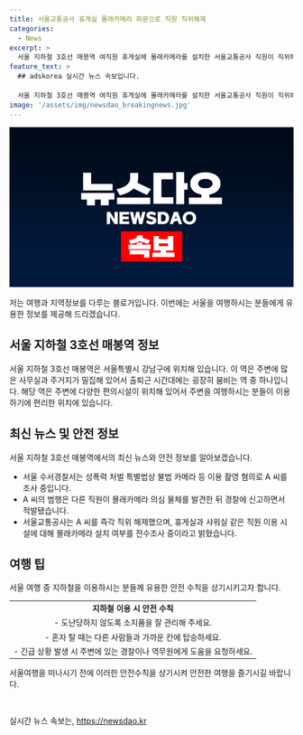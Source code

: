 ```yaml
---
title: 서울교통공사 휴게실 몰래카메라 파문으로 직원 직위해제
categories:
  - News
excerpt: >
  서울 지하철 3호선 매봉역 여직원 휴게실에 몰래카메라를 설치한 서울교통공사 직원이 직위해제됐다. 경찰은 A씨를 성폭력 처벌 특별법 위반 혐의로 조사 중이며, A씨는 자수한 후 직위가 해제됐다. 사건 이후 공사는 몰래카메라 여부를 조사했다. 요약된 정보를 원한다면 YTN 검색해 카카오톡 채널 추가 또는 전화/메일 주소로 연락 가능하다.
feature_text: >
  ## adskorea 실시간 뉴스 속보입니다.

  서울 지하철 3호선 매봉역 여직원 휴게실에 몰래카메라를 설치한 서울교통공사 직원이 직위해제됐다. 경찰은 A씨를 성폭력 처벌 특별법 위반 혐의로 조사 중이며, A씨는 자수한 후 직위가 해제됐다. 사건 이후 공사는 몰래카메라 여부를 조사했다. 요약된 정보를 원한다면 YTN 검색해 카카오톡 채널 추가 또는 전화/메일 주소로 연락 가능하다.
image: '/assets/img/newsdao_breakingnews.jpg'
---
```


<p><img src="/assets/img/newsdao_breakingnews.jpg" alt="adskorea 속보" /></p>

<p>저는 여행과 지역정보를 다루는 블로거입니다. 이번에는 서울을 여행하시는 분들에게 유용한 정보를 제공해 드리겠습니다.</p>

<h2 data-ke-size="size26">서울 지하철 3호선 매봉역 정보</h2>

<p>서울 지하철 3호선 매봉역은 서울특별시 강남구에 위치해 있습니다. 이 역은 주변에 많은 사무실과 주거지가 밀집해 있어서 출퇴근 시간대에는 굉장히 붐비는 역 중 하나입니다. 해당 역은 주변에 다양한 편의시설이 위치해 있어서 주변을 여행하시는 분들이 이용하기에 편리한 위치에 있습니다.</p>

<h2 data-ke-size="size26">최신 뉴스 및 안전 정보</h2>

<p>서울 지하철 3호선 매봉역에서의 최신 뉴스와 안전 정보를 알아보겠습니다.</p>

<ul>
    <li>서울 수서경찰서는 성폭력 처벌 특별법상 불법 카메라 등 이용 촬영 혐의로 A 씨를 조사 중입니다.</li>
    <li>A 씨의 범행은 다른 직원이 몰래카메라 의심 물체를 발견한 뒤 경찰에 신고하면서 적발됐습니다.</li>
    <li>서울교통공사는 A 씨를 즉각 직위 해제했으며, 휴게실과 샤워실 같은 직원 이용 시설에 대해 몰래카메라 설치 여부를 전수조사 중이라고 밝혔습니다.</li>
</ul>

<h2 data-ke-size="size26">여행 팁</h2>

<p>서울 여행 중 지하철을 이용하시는 분들께 유용한 안전 수칙을 상기시키고자 합니다.</p>

<table>
    <tr>
        <td style="text-align: center; height: 17px;"><b>지하철 이용 시 안전 수칙</b></td>
    </tr>
    <tr>
        <td style="text-align: center; height: 17px;">- 도난당하지 않도록 소지품을 잘 관리해 주세요.</td>
    </tr>
    <tr>
        <td style="text-align: center; height: 17px;">- 혼자 탈 때는 다른 사람들과 가까운 칸에 탑승하세요.</td>
    </tr>
    <tr>
        <td style="text-align: center; height: 17px;">- 긴급 상황 발생 시 주변에 있는 경찰이나 역무원에게 도움을 요청하세요.</td>
    </tr>
</table>

<p>서울여행을 떠나시기 전에 이러한 안전수칙을 상기시켜 안전한 여행을 즐기시길 바랍니다.</p>

<p data-ke-size="size16">&nbsp;</p>
실시간 뉴스 속보는, <a href="https://newsdao.kr" rel="dofollow">https://newsdao.kr</a>


